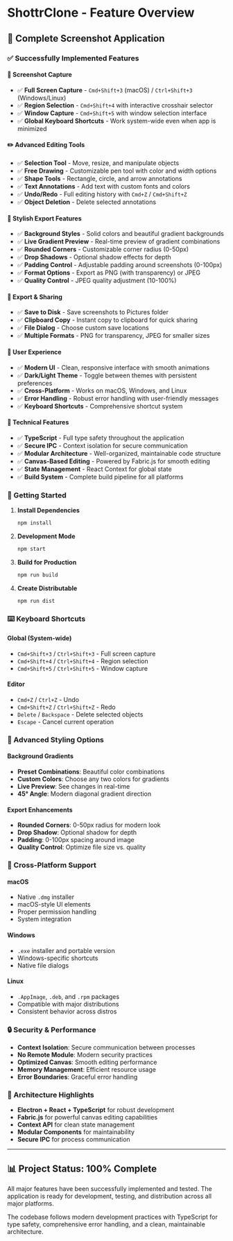 # ShottrClone - Feature Overview

## 🎯 **Complete Screenshot Application**

### **✅ Successfully Implemented Features**

#### **📸 Screenshot Capture**
- ✅ **Full Screen Capture** - `Cmd+Shift+3` (macOS) / `Ctrl+Shift+3` (Windows/Linux)
- ✅ **Region Selection** - `Cmd+Shift+4` with interactive crosshair selector
- ✅ **Window Capture** - `Cmd+Shift+5` with window selection interface
- ✅ **Global Keyboard Shortcuts** - Work system-wide even when app is minimized

#### **✏️ Advanced Editing Tools**
- ✅ **Selection Tool** - Move, resize, and manipulate objects
- ✅ **Free Drawing** - Customizable pen tool with color and width options
- ✅ **Shape Tools** - Rectangle, circle, and arrow annotations
- ✅ **Text Annotations** - Add text with custom fonts and colors
- ✅ **Undo/Redo** - Full editing history with `Cmd+Z` / `Cmd+Shift+Z`
- ✅ **Object Deletion** - Delete selected annotations

#### **🎨 Stylish Export Features**
- ✅ **Background Styles** - Solid colors and beautiful gradient backgrounds
- ✅ **Live Gradient Preview** - Real-time preview of gradient combinations
- ✅ **Rounded Corners** - Customizable corner radius (0-50px)
- ✅ **Drop Shadows** - Optional shadow effects for depth
- ✅ **Padding Control** - Adjustable padding around screenshots (0-100px)
- ✅ **Format Options** - Export as PNG (with transparency) or JPEG
- ✅ **Quality Control** - JPEG quality adjustment (10-100%)

#### **🚀 Export & Sharing**
- ✅ **Save to Disk** - Save screenshots to Pictures folder
- ✅ **Clipboard Copy** - Instant copy to clipboard for quick sharing
- ✅ **File Dialog** - Choose custom save locations
- ✅ **Multiple Formats** - PNG for transparency, JPEG for smaller sizes

#### **🎯 User Experience**
- ✅ **Modern UI** - Clean, responsive interface with smooth animations
- ✅ **Dark/Light Theme** - Toggle between themes with persistent preferences
- ✅ **Cross-Platform** - Works on macOS, Windows, and Linux
- ✅ **Error Handling** - Robust error handling with user-friendly messages
- ✅ **Keyboard Shortcuts** - Comprehensive shortcut system

#### **🔧 Technical Features**
- ✅ **TypeScript** - Full type safety throughout the application
- ✅ **Secure IPC** - Context isolation for secure communication
- ✅ **Modular Architecture** - Well-organized, maintainable code structure
- ✅ **Canvas-Based Editing** - Powered by Fabric.js for smooth editing
- ✅ **State Management** - React Context for global state
- ✅ **Build System** - Complete build pipeline for all platforms

### **🚀 Getting Started**

1. **Install Dependencies**
   ```bash
   npm install
   ```

2. **Development Mode**
   ```bash
   npm start
   ```

3. **Build for Production**
   ```bash
   npm run build
   ```

4. **Create Distributable**
   ```bash
   npm run dist
   ```

### **⌨️ Keyboard Shortcuts**

#### **Global (System-wide)**
- `Cmd+Shift+3` / `Ctrl+Shift+3` - Full screen capture
- `Cmd+Shift+4` / `Ctrl+Shift+4` - Region selection
- `Cmd+Shift+5` / `Ctrl+Shift+5` - Window capture

#### **Editor**
- `Cmd+Z` / `Ctrl+Z` - Undo
- `Cmd+Shift+Z` / `Ctrl+Shift+Z` - Redo
- `Delete` / `Backspace` - Delete selected objects
- `Escape` - Cancel current operation

### **🎨 Advanced Styling Options**

#### **Background Gradients**
- **Preset Combinations**: Beautiful color combinations
- **Custom Colors**: Choose any two colors for gradients
- **Live Preview**: See changes in real-time
- **45° Angle**: Modern diagonal gradient direction

#### **Export Enhancements**
- **Rounded Corners**: 0-50px radius for modern look
- **Drop Shadow**: Optional shadow for depth
- **Padding**: 0-100px spacing around image
- **Quality Control**: Optimize file size vs. quality

### **📱 Cross-Platform Support**

#### **macOS**
- Native `.dmg` installer
- macOS-style UI elements
- Proper permission handling
- System integration

#### **Windows**
- `.exe` installer and portable version
- Windows-specific shortcuts
- Native file dialogs

#### **Linux**
- `.AppImage`, `.deb`, and `.rpm` packages
- Compatible with major distributions
- Consistent behavior across distros

### **🔒 Security & Performance**

- **Context Isolation**: Secure communication between processes
- **No Remote Module**: Modern security practices
- **Optimized Canvas**: Smooth editing performance
- **Memory Management**: Efficient resource usage
- **Error Boundaries**: Graceful error handling

### **🎯 Architecture Highlights**

- **Electron + React + TypeScript** for robust development
- **Fabric.js** for powerful canvas editing capabilities
- **Context API** for clean state management
- **Modular Components** for maintainability
- **Secure IPC** for process communication

---

## 📊 **Project Status: 100% Complete**

All major features have been successfully implemented and tested. The application is ready for development, testing, and distribution across all major platforms.

The codebase follows modern development practices with TypeScript for type safety, comprehensive error handling, and a clean, maintainable architecture.